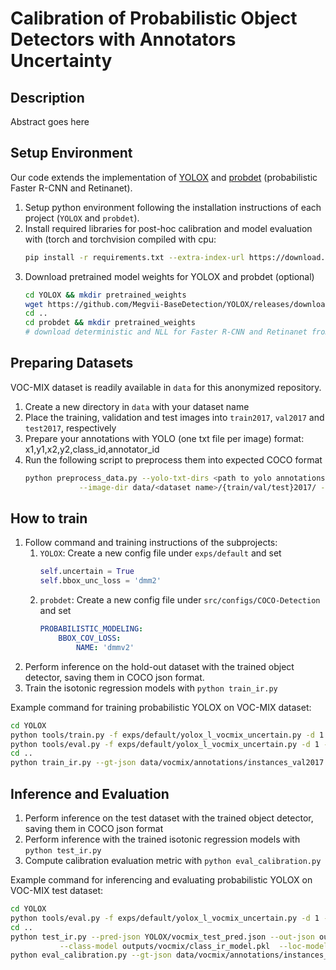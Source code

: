 # Calibration of Probabilistic Object Detectors with Annotators Uncertainty

## Description
Abstract goes here

## Setup Environment
Our code extends the implementation of [YOLOX](https://github.com/Megvii-BaseDetection/YOLOX) and [probdet](https://github.com/asharakeh/probdet) (probabilistic Faster R-CNN and Retinanet).
1. Setup python environment following the installation instructions of each project (`YOLOX` and `probdet`).
2. Install required libraries for post-hoc calibration and model evaluation with (torch and torchvision compiled with cpu:
    ```bash
    pip install -r requirements.txt --extra-index-url https://download.pytorch.org/whl/cpu
    ```
3. Download pretrained model weights for YOLOX and probdet (optional)
    ```bash
    cd YOLOX && mkdir pretrained_weights
    wget https://github.com/Megvii-BaseDetection/YOLOX/releases/download/0.1.1rc0/yolox_l.pth -P pretrained_weights
    cd ..
    cd probdet && mkdir pretrained_weights
    # download deterministic and NLL for Faster R-CNN and Retinanet from gdrive (check original repo readme.md)
    ```
   
## Preparing Datasets
VOC-MIX dataset is readily available in `data` for this anonymized repository.
1. Create a new directory in `data` with your dataset name
2. Place the training, validation and test images into `train2017`, `val2017` and `test2017`, respectively
3. Prepare your annotations with YOLO (one txt file per image) format: x1,y1,x2,y2,class_id,annotator_id
4. Run the following script to preprocess them into expected COCO format
    ```bash
    python preprocess_data.py --yolo-txt-dirs <path to yolo annotations> --output-json data/<dataset name>/annotations/instances_{train/val/test}2017.json \
                --image-dir data/<dataset name>/{train/val/test}2017/ --n-class <number of classes>
    ```

## How to train
1. Follow command and training instructions of the subprojects:
   1. `YOLOX`: Create a new config file under `exps/default` and set 
      ```python
      self.uncertain = True
      self.bbox_unc_loss = 'dmm2' 
      ```
   2. `probdet`: Create a new config file under `src/configs/COCO-Detection` and set
      ```yaml
      PROBABILISTIC_MODELING:
          BBOX_COV_LOSS:
              NAME: 'dmmv2'
      ```
2. Perform inference on the hold-out dataset with the trained object detector, saving them in COCO json format.
3. Train the isotonic regression models with `python train_ir.py`

Example command for training probabilistic YOLOX on VOC-MIX dataset:
```bash
cd YOLOX
python tools/train.py -f exps/default/yolox_l_vocmix_uncertain.py -d 1 -b 16 --fp16 -o -c pretrained_weights/yolox_l.pth
python tools/eval.py -f exps/default/yolox_l_vocmix_uncertain.py -d 1 -b 16 --fp16 --save-path vocmix_val_pred.json
cd ..
python train_ir.py --gt-json data/vocmix/annotations/instances_val2017.json --pred-json YOLOX/vocmix_val_pred.json --out-dir outputs/vocmix/
```

## Inference and Evaluation
1. Perform inference on the test dataset with the trained object detector, saving them in COCO json format
2. Perform inference with the trained isotonic regression models with `python test_ir.py`
3. Compute calibration evaluation metric with `python eval_calibration.py`

Example command for inferencing and evaluating probabilistic YOLOX on VOC-MIX test dataset:
```bash
cd YOLOX
python tools/eval.py -f exps/default/yolox_l_vocmix_uncertain.py -d 1 -b 16 --fp16 --test --save-path vocmix_test_pred.json
cd ..
python test_ir.py --pred-json YOLOX/vocmix_test_pred.json --out-json outputs/vocmix/ir_calibrated_test.json \
           --class-model outputs/vocmix/class_ir_model.pkl  --loc-model outputs/vocmix/loc_ir_model.pkl   
python eval_calibration.py --gt-json data/vocmix/annotations/instances_test2017.json --pred-json outputs/vocmix/ir_calibrated_test.json
```
